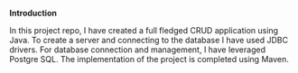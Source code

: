 **Introduction**

In this project repo, I have created a full fledged CRUD application using Java. To create a server and connecting to the database I have used JDBC drivers. For database connection and management, I have leveraged Postgre SQL. The implementation of the project is completed using Maven. 
